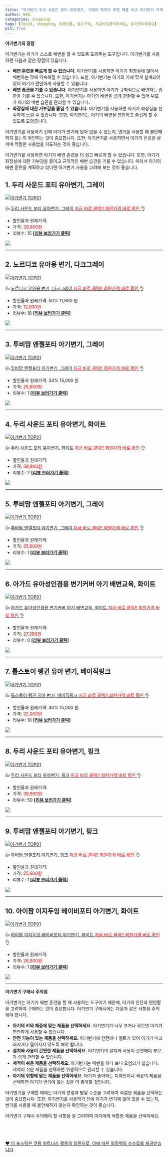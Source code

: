 ```yaml
---
title: "아기변기 두리 사운드 포티 유아변기, 그레이 최저가 추천 제품 비교 아기변기 가격 비교 최저가 장점"
author: NEO.
categories: shopping
tags: [Top10, shopping, 유행상품, 필수구매, 지금바로클릭하세요, 놓치면후회해요]
pin: true
---
```

**아기변기의 장점**

아기변기는 아기가 스스로 배변을 할 수 있도록 도와주는 도구입니다. 아기변기를 사용하면 다음과 같은 장점이 있습니다.

* **배변 훈련을 빠르게 할 수 있습니다.** 아기변기를 사용하면 아기가 화장실에 앉아서 배변하는 것에 익숙해질 수 있습니다. 또한, 아기변기는 아기의 키에 맞게 설계되어 있어 아기가 편안하게 사용할 수 있습니다.
* **배변 습관을 기를 수 있습니다.** 아기변기를 사용하면 아기가 규칙적으로 배변하는 습관을 기를 수 있습니다. 또한, 아기변기는 아기의 배변을 쉽게 관찰할 수 있어 부모가 아기의 배변 습관을 관리할 수 있습니다.
* **화장실에 대한 거부감을 줄일 수 있습니다.** 아기변기를 사용하면 아기가 화장실을 친숙하게 느낄 수 있습니다. 또한, 아기변기는 아기의 배변을 편안하고 즐겁게 할 수 있도록 도와줍니다.

아기변기를 사용하기 전에 아기가 변기에 앉아 있을 수 있는지, 변기를 사용할 때 불안해하지 않는지 확인하는 것이 중요합니다. 또한, 아기변기를 사용하면서 아기의 반응을 살피며 적절한 사용법을 지도하는 것이 좋습니다.

아기변기를 사용하면 아기가 배변 훈련을 더 쉽고 빠르게 할 수 있습니다. 또한, 아기가 화장실에 대한 거부감을 줄이고 규칙적인 배변 습관을 기를 수 있습니다. 따라서 아기의 배변 훈련을 계획하고 있다면 아기변기 사용을 고려해 보는 것이 좋습니다.

   

## 1. 두리 사운드 포티 유아변기, 그레이

[![아기변기 TOP01](https://thumbnail7.coupangcdn.com/thumbnails/remote/490x490ex/image/retail/images/2020/08/21/19/8/58567b0c-048b-4858-af04-aff443e1bdaf.jpg)](https://link.coupang.com/re/AFFSDP?lptag=AF3617701&subid=GithubCoopas&pageKey=2150004307&traceid=V0-153&itemId=3651197057&vendorItemId=71636688581)


👍 [두리 사운드 포티 유아변기, 그레이 <font color=red> 지금 바로 클릭!! 회원가격 바로 확인 </font> ](https://link.coupang.com/re/AFFSDP?lptag=AF3617701&subid=GithubCoopas&pageKey=2150004307&traceid=V0-153&itemId=3651197057&vendorItemId=71636688581) 👌 


- 할인율과 원래가격: 
- 가격: <span style='color:red'>39,900원</span>
- 리뷰수: 15  [**[리뷰 보러가기 클릭]**](https://link.coupang.com/re/AFFSDP?lptag=AF3617701&subid=GithubCoopas&pageKey=2150004307&traceid=V0-153&itemId=3651197057&vendorItemId=71636688581)

[![](/discount_price.png)](https://link.coupang.com/re/AFFSDP?lptag=AF3617701&subid=GithubCoopas&pageKey=2150004307&traceid=V0-153&itemId=3651197057&vendorItemId=71636688581)

---


   

## 2. 노르디코 유아용 변기, 다크그레이

[![아기변기 TOP01](https://thumbnail6.coupangcdn.com/thumbnails/remote/490x490ex/image/product/image/vendoritem/2018/11/05/3739610974/3613fbb0-a8e5-4cd6-9680-1e36b37bc5be.jpg)](https://link.coupang.com/re/AFFSDP?lptag=AF3617701&subid=GithubCoopas&pageKey=97895910&traceid=V0-153&itemId=300532127&vendorItemId=3739610974)


👍 [노르디코 유아용 변기, 다크그레이 <font color=red> 지금 바로 클릭!! 회원가격 바로 확인 </font> ](https://link.coupang.com/re/AFFSDP?lptag=AF3617701&subid=GithubCoopas&pageKey=97895910&traceid=V0-153&itemId=300532127&vendorItemId=3739610974) 👌 


- 할인율과 원래가격: 50%  11,800   원
- 가격: <span style='color:red'>12,930원</span>
- 리뷰수: 18  [**[리뷰 보러가기 클릭]**](https://link.coupang.com/re/AFFSDP?lptag=AF3617701&subid=GithubCoopas&pageKey=97895910&traceid=V0-153&itemId=300532127&vendorItemId=3739610974)

[![](/discount_price.png)](https://link.coupang.com/re/AFFSDP?lptag=AF3617701&subid=GithubCoopas&pageKey=97895910&traceid=V0-153&itemId=300532127&vendorItemId=3739610974)

---


   

## 3. 투비맘 엔젤포티 아기변기, 그레이

[![아기변기 TOP01](https://thumbnail10.coupangcdn.com/thumbnails/remote/490x490ex/image/retail/images/359158618713823-8b1a649a-7396-46a1-accc-039a5da5a20a.jpg)](https://link.coupang.com/re/AFFSDP?lptag=AF3617701&subid=GithubCoopas&pageKey=1149869142&traceid=V0-153&itemId=3073480193&vendorItemId=71061386695)


👍 [투비맘 엔젤포티 아기변기, 그레이 <font color=red> 지금 바로 클릭!! 회원가격 바로 확인 </font> ](https://link.coupang.com/re/AFFSDP?lptag=AF3617701&subid=GithubCoopas&pageKey=1149869142&traceid=V0-153&itemId=3073480193&vendorItemId=71061386695) 👌 


- 할인율과 원래가격: 34%  15,000   원
- 가격: <span style='color:red'>25,600원</span>
- 리뷰수: 1  [**[리뷰 보러가기 클릭]**](https://link.coupang.com/re/AFFSDP?lptag=AF3617701&subid=GithubCoopas&pageKey=1149869142&traceid=V0-153&itemId=3073480193&vendorItemId=71061386695)

[![](/discount_price.png)](https://link.coupang.com/re/AFFSDP?lptag=AF3617701&subid=GithubCoopas&pageKey=1149869142&traceid=V0-153&itemId=3073480193&vendorItemId=71061386695)

---


   

## 4. 두리 사운드 포티 유아변기, 화이트

[![아기변기 TOP01](https://thumbnail10.coupangcdn.com/thumbnails/remote/490x490ex/image/retail/images/2020/08/21/19/2/64af4a2c-4048-4d42-a982-d28d326e1874.jpg)](https://link.coupang.com/re/AFFSDP?lptag=AF3617701&subid=GithubCoopas&pageKey=2150004307&traceid=V0-153&itemId=3651197053&vendorItemId=71636688540)


👍 [두리 사운드 포티 유아변기, 화이트 <font color=red> 지금 바로 클릭!! 회원가격 바로 확인 </font> ](https://link.coupang.com/re/AFFSDP?lptag=AF3617701&subid=GithubCoopas&pageKey=2150004307&traceid=V0-153&itemId=3651197053&vendorItemId=71636688540) 👌 


- 할인율과 원래가격: 
- 가격: <span style='color:red'>39,900원</span>
- 리뷰수: 2  [**[리뷰 보러가기 클릭]**](https://link.coupang.com/re/AFFSDP?lptag=AF3617701&subid=GithubCoopas&pageKey=2150004307&traceid=V0-153&itemId=3651197053&vendorItemId=71636688540)

[![](/discount_price.png)](https://link.coupang.com/re/AFFSDP?lptag=AF3617701&subid=GithubCoopas&pageKey=2150004307&traceid=V0-153&itemId=3651197053&vendorItemId=71636688540)

---


   

## 5. 투비맘 엔젤포티 아기변기, 그레이

[![아기변기 TOP01](https://thumbnail10.coupangcdn.com/thumbnails/remote/490x490ex/image/retail/images/359158618713823-8b1a649a-7396-46a1-accc-039a5da5a20a.jpg)](https://link.coupang.com/re/AFFSDP?lptag=AF3617701&subid=GithubCoopas&pageKey=1149869142&traceid=V0-153&itemId=3073480193&vendorItemId=71061386695)


👍 [투비맘 엔젤포티 아기변기, 그레이 <font color=red> 지금 바로 클릭!! 회원가격 바로 확인 </font> ](https://link.coupang.com/re/AFFSDP?lptag=AF3617701&subid=GithubCoopas&pageKey=1149869142&traceid=V0-153&itemId=3073480193&vendorItemId=71061386695) 👌 


- 할인율과 원래가격: 
- 가격: <span style='color:red'>25,600원</span>
- 리뷰수: 1  [**[리뷰 보러가기 클릭]**](https://link.coupang.com/re/AFFSDP?lptag=AF3617701&subid=GithubCoopas&pageKey=1149869142&traceid=V0-153&itemId=3073480193&vendorItemId=71061386695)

[![](/discount_price.png)](https://link.coupang.com/re/AFFSDP?lptag=AF3617701&subid=GithubCoopas&pageKey=1149869142&traceid=V0-153&itemId=3073480193&vendorItemId=71061386695)

---


   

## 6. 아가드 유아성인겸용 변기커버 아기 배변교육, 화이트

[![아기변기 TOP01](https://thumbnail8.coupangcdn.com/thumbnails/remote/490x490ex/image/vendor_inventory/4ed8/87e5872c90e81f47c7b8b56f83478d7bc6d60f0e5f442b46eb6d796e3e6c.jpg)](https://link.coupang.com/re/AFFSDP?lptag=AF3617701&subid=GithubCoopas&pageKey=7232732385&traceid=V0-153&itemId=18356886453&vendorItemId=86906398580)


👍 [아가드 유아성인겸용 변기커버 아기 배변교육, 화이트 <font color=red> 지금 바로 클릭!! 회원가격 바로 확인 </font> ](https://link.coupang.com/re/AFFSDP?lptag=AF3617701&subid=GithubCoopas&pageKey=7232732385&traceid=V0-153&itemId=18356886453&vendorItemId=86906398580) 👌 


- 할인율과 원래가격: 
- 가격: <span style='color:red'>27,390원</span>
- 리뷰수: 0  [**[리뷰 보러가기 클릭]**](https://link.coupang.com/re/AFFSDP?lptag=AF3617701&subid=GithubCoopas&pageKey=7232732385&traceid=V0-153&itemId=18356886453&vendorItemId=86906398580)

[![](/discount_price.png)](https://link.coupang.com/re/AFFSDP?lptag=AF3617701&subid=GithubCoopas&pageKey=7232732385&traceid=V0-153&itemId=18356886453&vendorItemId=86906398580)

---


   

## 7. 톨스토이 펭귄 유아 변기, 베이직핑크

[![아기변기 TOP01](https://thumbnail6.coupangcdn.com/thumbnails/remote/490x490ex/image/retail/images/105993722212118-fdc8a425-9680-46dd-ac81-044d12ea9ea6.jpg)](https://link.coupang.com/re/AFFSDP?lptag=AF3617701&subid=GithubCoopas&pageKey=19923340&traceid=V0-153&itemId=79212146&vendorItemId=3133902250)


👍 [톨스토이 펭귄 유아 변기, 베이직핑크 <font color=red> 지금 바로 클릭!! 회원가격 바로 확인 </font> ](https://link.coupang.com/re/AFFSDP?lptag=AF3617701&subid=GithubCoopas&pageKey=19923340&traceid=V0-153&itemId=79212146&vendorItemId=3133902250) 👌 


- 할인율과 원래가격: 30%  15,000   원
- 가격: <span style='color:red'>22,000원</span>
- 리뷰수: 10  [**[리뷰 보러가기 클릭]**](https://link.coupang.com/re/AFFSDP?lptag=AF3617701&subid=GithubCoopas&pageKey=19923340&traceid=V0-153&itemId=79212146&vendorItemId=3133902250)

[![](/discount_price.png)](https://link.coupang.com/re/AFFSDP?lptag=AF3617701&subid=GithubCoopas&pageKey=19923340&traceid=V0-153&itemId=79212146&vendorItemId=3133902250)

---


   

## 8. 두리 사운드 포티 유아변기, 핑크

[![아기변기 TOP01](https://thumbnail9.coupangcdn.com/thumbnails/remote/490x490ex/image/retail/images/2020/08/21/19/6/873cc7e7-7325-4f04-8a4c-751ac19b7b53.jpg)](https://link.coupang.com/re/AFFSDP?lptag=AF3617701&subid=GithubCoopas&pageKey=2150004307&traceid=V0-153&itemId=3651197055&vendorItemId=71636688566)


👍 [두리 사운드 포티 유아변기, 핑크 <font color=red> 지금 바로 클릭!! 회원가격 바로 확인 </font> ](https://link.coupang.com/re/AFFSDP?lptag=AF3617701&subid=GithubCoopas&pageKey=2150004307&traceid=V0-153&itemId=3651197055&vendorItemId=71636688566) 👌 


- 할인율과 원래가격: 
- 가격: <span style='color:red'>39,900원</span>
- 리뷰수: 50  [**[리뷰 보러가기 클릭]**](https://link.coupang.com/re/AFFSDP?lptag=AF3617701&subid=GithubCoopas&pageKey=2150004307&traceid=V0-153&itemId=3651197055&vendorItemId=71636688566)

[![](/discount_price.png)](https://link.coupang.com/re/AFFSDP?lptag=AF3617701&subid=GithubCoopas&pageKey=2150004307&traceid=V0-153&itemId=3651197055&vendorItemId=71636688566)

---


   

## 9. 투비맘 엔젤포티 아기변기, 핑크

[![아기변기 TOP01](https://thumbnail10.coupangcdn.com/thumbnails/remote/490x490ex/image/retail/images/2020/01/02/17/7/a9df2235-2ee7-4e41-9620-f5a12a48110a.jpg)](https://link.coupang.com/re/AFFSDP?lptag=AF3617701&subid=GithubCoopas&pageKey=1149869142&traceid=V0-153&itemId=2123581236&vendorItemId=70122173327)


👍 [투비맘 엔젤포티 아기변기, 핑크 <font color=red> 지금 바로 클릭!! 회원가격 바로 확인 </font> ](https://link.coupang.com/re/AFFSDP?lptag=AF3617701&subid=GithubCoopas&pageKey=1149869142&traceid=V0-153&itemId=2123581236&vendorItemId=70122173327) 👌 


- 할인율과 원래가격: 
- 가격: <span style='color:red'>25,600원</span>
- 리뷰수: 1  [**[리뷰 보러가기 클릭]**](https://link.coupang.com/re/AFFSDP?lptag=AF3617701&subid=GithubCoopas&pageKey=1149869142&traceid=V0-153&itemId=2123581236&vendorItemId=70122173327)

[![](/discount_price.png)](https://link.coupang.com/re/AFFSDP?lptag=AF3617701&subid=GithubCoopas&pageKey=1149869142&traceid=V0-153&itemId=2123581236&vendorItemId=70122173327)

---


   

## 10. 아이팜 이지두잉 베이비포티 아기변기, 화이트

[![아기변기 TOP01](https://thumbnail7.coupangcdn.com/thumbnails/remote/490x490ex/image/vendor_inventory/6eaa/efdef4d55c7149fc70078ee8dfd3256ffdd6bbbdec1a4437b787dff40f51.jpg)](https://link.coupang.com/re/AFFSDP?lptag=AF3617701&subid=GithubCoopas&pageKey=108080477&traceid=V0-153&itemId=8168880516&vendorItemId=75457049974)


👍 [아이팜 이지두잉 베이비포티 아기변기, 화이트 <font color=red> 지금 바로 클릭!! 회원가격 바로 확인 </font> ](https://link.coupang.com/re/AFFSDP?lptag=AF3617701&subid=GithubCoopas&pageKey=108080477&traceid=V0-153&itemId=8168880516&vendorItemId=75457049974) 👌 


- 할인율과 원래가격: 
- 가격: <span style='color:red'>28,900원</span>
- 리뷰수: 1  [**[리뷰 보러가기 클릭]**](https://link.coupang.com/re/AFFSDP?lptag=AF3617701&subid=GithubCoopas&pageKey=108080477&traceid=V0-153&itemId=8168880516&vendorItemId=75457049974)

[![](/discount_price.png)](https://link.coupang.com/re/AFFSDP?lptag=AF3617701&subid=GithubCoopas&pageKey=108080477&traceid=V0-153&itemId=8168880516&vendorItemId=75457049974)

---
**아기변기 구매시 주의점**

아기변기는 아기가 배변 훈련을 할 때 사용하는 도구이기 때문에, 아기의 안전과 편안함을 고려하여 구매하는 것이 중요합니다. 아기변기 구매시에는 다음과 같은 사항을 주의해야 합니다.

* **아기의 키와 체중에 맞는 제품을 선택하세요.** 아기변기가 너무 크거나 작으면 아기가 편안하게 사용할 수 없습니다.
* **안전 기능이 있는 제품을 선택하세요.** 아기변기에 안전바나 벨트가 있어 아기가 미끄러지거나 떨어지지 않도록 해야 합니다.
* **설치와 사용이 간편한 제품을 선택하세요.** 아기변기의 설치와 사용이 간편해야 부모가 쉽게 관리할 수 있습니다.
* **세척이 쉬운 제품을 선택하세요.** 아기변기는 배변을 하다 보니 오염되기 쉽습니다. 세척이 쉬운 제품을 선택하면 위생적으로 관리할 수 있습니다.
* **아기의 취향에 맞는 제품을 선택하세요.** 아기가 좋아하는 디자인이나 색상의 제품을 선택하면 아기가 변기에 앉는 것을 더 좋아할 것입니다.

아기변기를 구매할 때에는 아기의 연령과 발달 수준을 고려하여 적절한 제품을 선택하는 것이 중요합니다. 또한, 아기변기를 사용하기 전에 아기가 변기에 앉아 있을 수 있는지, 변기를 사용할 때 불안해하지 않는지 확인하는 것이 좋습니다.

아기변기 구매시 주의해야 할 사항을 잘 고려하여 아기에게 적합한 제품을 선택하세요.<br><br><br><br><br> [ ❤  이 포스팅은 쿠팡 파트너스 활동의 일환으로, 이에 따른 일정액의 수수료를 제공받습니다](https://link.coupang.com/a/bcEFyh)